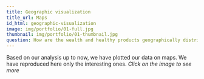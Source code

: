 ```yaml
---
title: Geographic visualization
title_url: Maps
id_html: geographic-visualization
image: img/portfolio/01-full.jpg
thumbnail: img/portfolio/01-thumbnail.jpg
question: How are the wealth and healthy products geographically distributed in France ?
---
```

Based on our analysis up to now, we have plotted our data on maps. We have reproduced here only the interesting ones.
*Click on the image to see more*

